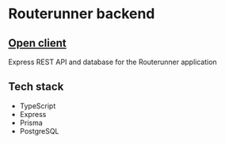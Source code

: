 # Routerunner backend

## [Open client](https://routerunner.netlify.app/)

Express REST API and database for the Routerunner application

## Tech stack

- TypeScript
- Express
- Prisma
- PostgreSQL
